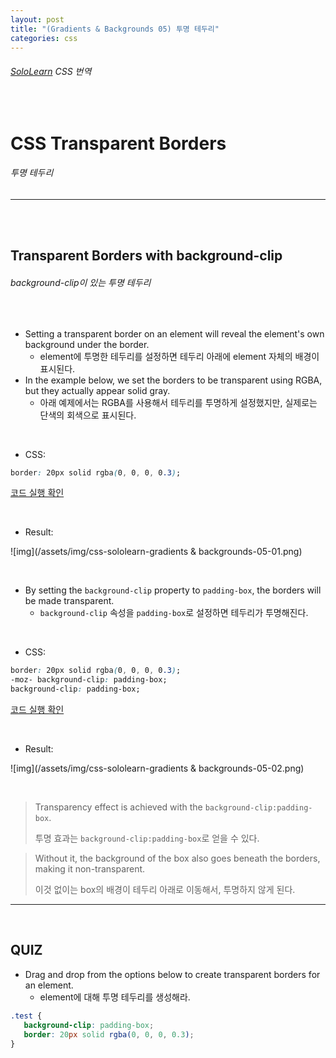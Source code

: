 ```yaml
---
layout: post
title: "(Gradients & Backgrounds 05) 투명 테두리"
categories: css
---
```


###### [SoloLearn](https://www.sololearn.com/) CSS 번역

<br>

# CSS Transparent Borders

###### 투명 테두리

------

<br>

<br>

## Transparent Borders with background-clip

###### background-clip이 있는 투명 테두리

<br>

- Setting a transparent border on an element will reveal the element's own background under the border.
  - element에 투명한 테두리를 설정하면 테두리 아래에 element 자체의 배경이 표시된다.
- In the example below, we set the borders to be transparent using RGBA, but they actually appear solid gray.
  - 아래 예제에서는 RGBA를 사용해서 테두리를 투명하게 설정했지만, 실제로는 단색의 회색으로 표시된다.

<br>

- CSS:

```css
border: 20px solid rgba(0, 0, 0, 0.3);
```

[코드 실행 확인](https://code.sololearn.com/619/#css)

<br>

- Result:

![img](/assets/img/css-sololearn-gradients & backgrounds-05-01.png)

<br>

- By setting the `background-clip` property to `padding-box`, the borders will be made transparent.
  - `background-clip` 속성을 `padding-box`로 설정하면 테두리가 투명해진다.

<br>

- CSS:

```css
border: 20px solid rgba(0, 0, 0, 0.3);
-moz- background-clip: padding-box;
background-clip: padding-box;
```

[코드 실행 확인](https://code.sololearn.com/613/#css)

<br>

- Result:

![img](/assets/img/css-sololearn-gradients & backgrounds-05-02.png)

<br>

> Transparency effect is achieved with the `background-clip:padding-box`.
>
> 투명 효과는 `background-clip:padding-box`로 얻을 수 있다.

> Without it, the background of the box also goes beneath the borders, making it non-transparent.
>
> 이것 없이는 box의 배경이 테두리 아래로 이동해서, 투명하지 않게 된다.

------

<br>

## QUIZ

- Drag and drop from the options below to create transparent borders for an element.
  - element에 대해 투명 테두리를 생성해라.

```css
.test {
   background-clip: padding-box;
   border: 20px solid rgba(0, 0, 0, 0.3);
}
```

<br>